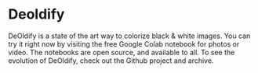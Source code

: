 # Deoldify
DeOldify is a state of the art way to colorize black &amp; white images. You can try it right now by visiting the free Google Colab notebook for photos or video. The notebooks are open source, and available to all. To see the evolution of DeOldify, check out the Github project and archive.
